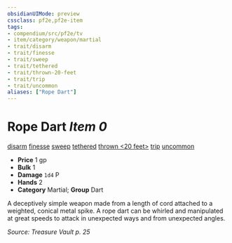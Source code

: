 ```yaml
---
obsidianUIMode: preview
cssclass: pf2e,pf2e-item
tags:
- compendium/src/pf2e/tv
- item/category/weapon/martial
- trait/disarm
- trait/finesse
- trait/sweep
- trait/tethered
- trait/thrown-20-feet
- trait/trip
- trait/uncommon
aliases: ["Rope Dart"]
---
```

# Rope Dart *Item 0*  
[disarm](rules/traits/disarm.md)  [finesse](rules/traits/finesse.md)  [sweep](rules/traits/sweep.md)  [tethered](rules/traits/tethered-b1.md)  [thrown <20 feet>](rules/traits/thrown.md)  [trip](rules/traits/trip.md)  [uncommon](rules/traits/uncommon.md)  

- **Price** 1 gp
- **Bulk** 1
- **Damage** `1d4` P
- **Hands** 2
- **Category** Martial; **Group** Dart 

A deceptively simple weapon made from a length of cord attached to a weighted, conical metal spike. A rope dart can be whirled and manipulated at great speeds to attack in unexpected ways and from unexpected angles.

*Source: Treasure Vault p. 25*